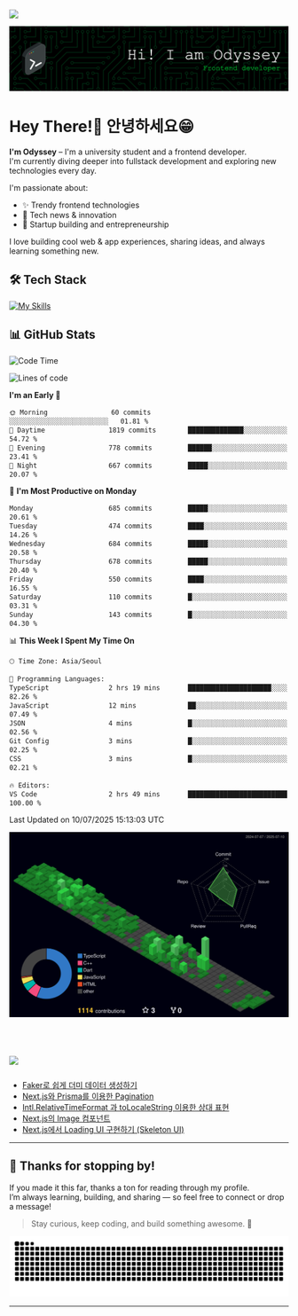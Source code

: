 <div style="display: flex; justify-content: flex-start; margin-top: 4px;">
  <img src="https://komarev.com/ghpvc/?username=Odyssey409&color=brightgreen&style=flat-square&base=12481" />
</div>

![Header](./github-header-frontend.png)

# Hey There!👋 안녕하세요😁 

**I'm Odyssey** – I'm a university student and a frontend developer.  
I'm currently diving deeper into fullstack development and exploring new technologies every day.

I'm passionate about:
- ✨ Trendy frontend technologies
- 📰 Tech news & innovation
- 🚀 Startup building and entrepreneurship

I love building cool web & app experiences, sharing ideas, and always learning something new.

## 🛠️ Tech Stack
[![My Skills](https://skillicons.dev/icons?i=react,nextjs,flutter,ts,js,tailwind,html,css,prisma,java,c)](https://skillicons.dev)

## 📊 GitHub Stats
<!--
<a href="https://github.com/Odyssey409">
  <img
    src="https://raw.githubusercontent.com/Odyssey409/Odyssey409/main/profile-3d-contrib/profile-night-green.svg"
    alt="Profile 3D Contrib"
    width="37%"
  />
</a>
<a href="https://github.com/anuraghazra/github-readme-stats">
  <img
    src="https://github-readme-stats.vercel.app/api?username=Odyssey409&show_icons=true&theme=material-palenight&hide_border=true&bg_color=20232a&icon_color=58A6FF&text_color=fff&title_color=58A6FF&count_private=true"
    alt="Odyssey's GitHub Stats"
    width="59%"
  />
</a>

<br><br/>
-->


<!--START_SECTION:waka-->
![Code Time](http://img.shields.io/badge/Code%20Time-296%20hrs%2021%20mins-blue)

![Lines of code](https://img.shields.io/badge/From%20Hello%20World%20I%27ve%20Written-1.1%20million%20lines%20of%20code-blue)

**I'm an Early 🐤** 

```text
🌞 Morning                60 commits          ░░░░░░░░░░░░░░░░░░░░░░░░░   01.81 % 
🌆 Daytime                1819 commits        ██████████████░░░░░░░░░░░   54.72 % 
🌃 Evening                778 commits         ██████░░░░░░░░░░░░░░░░░░░   23.41 % 
🌙 Night                  667 commits         █████░░░░░░░░░░░░░░░░░░░░   20.07 % 
```
📅 **I'm Most Productive on Monday** 

```text
Monday                   685 commits         █████░░░░░░░░░░░░░░░░░░░░   20.61 % 
Tuesday                  474 commits         ████░░░░░░░░░░░░░░░░░░░░░   14.26 % 
Wednesday                684 commits         █████░░░░░░░░░░░░░░░░░░░░   20.58 % 
Thursday                 678 commits         █████░░░░░░░░░░░░░░░░░░░░   20.40 % 
Friday                   550 commits         ████░░░░░░░░░░░░░░░░░░░░░   16.55 % 
Saturday                 110 commits         █░░░░░░░░░░░░░░░░░░░░░░░░   03.31 % 
Sunday                   143 commits         █░░░░░░░░░░░░░░░░░░░░░░░░   04.30 % 
```


📊 **This Week I Spent My Time On** 

```text
🕑︎ Time Zone: Asia/Seoul

💬 Programming Languages: 
TypeScript               2 hrs 19 mins       █████████████████████░░░░   82.26 % 
JavaScript               12 mins             ██░░░░░░░░░░░░░░░░░░░░░░░   07.49 % 
JSON                     4 mins              █░░░░░░░░░░░░░░░░░░░░░░░░   02.56 % 
Git Config               3 mins              █░░░░░░░░░░░░░░░░░░░░░░░░   02.25 % 
CSS                      3 mins              █░░░░░░░░░░░░░░░░░░░░░░░░   02.21 % 

🔥 Editors: 
VS Code                  2 hrs 49 mins       █████████████████████████   100.00 % 
```


 Last Updated on 10/07/2025 15:13:03 UTC
<!--END_SECTION:waka-->

<!--
<a href="https://github.com/anuraghazra/github-readme-stats">
    <img src="https://github-readme-stats.vercel.app/api/top-langs/?username=Odyssey409&layout=donut&show_icons=true&theme=material-palenight&hide_border=true&bg_color=20232a&icon_color=58A6FF&text_color=fff&title_color=58A6FF&count_private=true&exclude_repo=Face-Transfer-Application" width=38% />
</a> 

<a href="https://github.com/anuraghazra/github-readme-stats">
  <img src="https://github-readme-stats.vercel.app/api?username=Odyssey409&show_icons=true&theme=material-palenight&hide_border=true&bg_color=20232a&icon_color=58A6FF&text_color=fff&title_color=58A6FF&count_private=true" width=56% />
</a>

-->

![](./profile-3d-contrib/profile-night-green.svg)
<br><br/>

# <img src="https://img.shields.io/badge/My most recent Velog posts-20C997.svg?style=for-the-badge&logo=velog&logoColor=white" height="36" />  


<!-- BLOG-POST-LIST:START -->
- [Faker로 쉽게 더미 데이터 생성하기](https://velog.io/@odyssey/Faker%EB%A1%9C-%EC%89%BD%EA%B2%8C-%EB%8D%94%EB%AF%B8-%EB%8D%B0%EC%9D%B4%ED%84%B0-%EC%83%9D%EC%84%B1%ED%95%98%EA%B8%B0)
- [Next.js와 Prisma를 이용한  Pagination](https://velog.io/@odyssey/Next.js%EC%99%80-Prisma%EB%A5%BC-%EC%9D%B4%EC%9A%A9%ED%95%9C-Pagination)
- [Intl.RelativeTimeFormat 과 toLocaleString 이용한 상대  표현](https://velog.io/@odyssey/Intl.RelativeTimeFormat-%EA%B3%BC-toLocaleString-%EC%9D%B4%EC%9A%A9%ED%95%9C-%EC%83%81%EB%8C%80-%ED%91%9C%ED%98%84)
- [Next.js의 Image 컴포넌트](https://velog.io/@odyssey/Next.js%EC%9D%98-Image-%EC%BB%B4%ED%8F%AC%EB%84%8C%ED%8A%B8)
- [Next.js에서 Loading UI 구현하기 &lpar;Skeleton UI&rpar;](https://velog.io/@odyssey/Next.js%EC%97%90%EC%84%9C-Loading-UI-%EA%B5%AC%ED%98%84%ED%95%98%EA%B8%B0-Skeleton-UI)
<!-- BLOG-POST-LIST:END -->

---

## 🙏 Thanks for stopping by!

If you made it this far, thanks a ton for reading through my profile.  
I’m always learning, building, and sharing — so feel free to connect or drop a message!

> Stay curious, keep coding, and build something awesome. 🚀
<picture>
  <source media="(prefers-color-scheme: dark)" srcset="https://raw.githubusercontent.com/Odyssey409/Odyssey409/output/github-contribution-grid-snake-dark.svg">
  <source media="(prefers-color-scheme: light)" srcset="https://raw.githubusercontent.com/Odyssey409/Odyssey409/output/github-contribution-grid-snake.svg">
  <img alt="github contribution grid snake animation" src="https://raw.githubusercontent.com/Odyssey409/Odyssey409/output/github-contribution-grid-snake.svg">
</picture>

---


